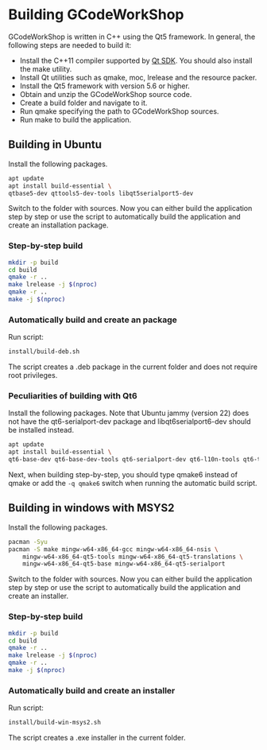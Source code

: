 Building GCodeWorkShop
======================

GCodeWorkShop is written in C++ using the Qt5 framework. In general,
the following steps are needed to build it:

- Install the C++11 compiler supported by [Qt SDK][1]. You should also
  install the make utility.
- Install Qt utilities such as qmake, moc, lrelease and the resource packer.
- Install the Qt5 framework with version 5.6 or higher.
- Obtain and unzip the GCodeWorkShop source code.
- Create a build folder and navigate to it.
- Run qmake specifying the path to GCodeWorkShop sources.
- Run make to build the application.


Building in Ubuntu
------------------

Install the following packages.

```sh
apt update
apt install build-essential \
qtbase5-dev qttools5-dev-tools libqt5serialport5-dev
```

Switch to the folder with sources. Now you can either build the application
step by step or use the script to automatically build the application and
create an installation package.


### Step-by-step build

```sh
mkdir -p build
cd build
qmake -r ..
make lrelease -j $(nproc)
qmake -r ..
make -j $(nproc)
```


### Automatically build and create an package

Run script:

```sh
install/build-deb.sh
```

The script creates a .deb package in the current folder and does not require
root privileges.


### Peculiarities of building with Qt6

Install the following packages. Note that Ubuntu jammy (version 22) does not
have the qt6-serialport-dev package and libqt6serialport6-dev should be
installed instead.

```sh
apt update
apt install build-essential \
qt6-base-dev qt6-base-dev-tools qt6-serialport-dev qt6-l10n-tools qt6-translations-l10n
```

Next, when building step-by-step, you should type qmake6 instead of qmake
or add the `-q qmake6` switch when running the automatic build script.


Building in windows with MSYS2
------------------------------

Install the following packages.

```sh
pacman -Syu
pacman -S make mingw-w64-x86_64-gcc mingw-w64-x86_64-nsis \
    mingw-w64-x86_64-qt5-tools mingw-w64-x86_64-qt5-translations \
    mingw-w64-x86_64-qt5-base mingw-w64-x86_64-qt5-serialport
```

Switch to the folder with sources. Now you can either build the application
step by step or use the script to automatically build the application and
create an installer.


### Step-by-step build

```sh
mkdir -p build
cd build
qmake -r ..
make lrelease -j $(nproc)
qmake -r ..
make -j $(nproc)
```


### Automatically build and create an installer

Run script:

```sh
install/build-win-msys2.sh
```

The script creates a .exe installer in the current folder.


[1]: https://doc.qt.io/qt-5/supported-platforms.html "Qt5 doc: supported platforms"
